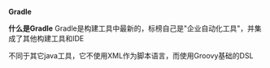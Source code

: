 **Gradle**

**什么是Gradle**
Gradle是构建工具中最新的，标榜自己是"企业自动化工具"，并集成了其他构建工具和IDE

不同于其它java工具，它不使用XML作为脚本语言，而使用Groovy基础的DSL